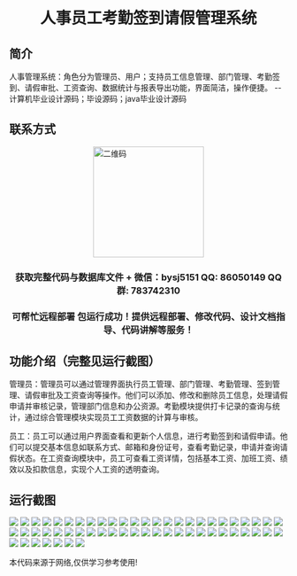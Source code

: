 <p><h1 align="center">人事员工考勤签到请假管理系统</h1></p>

## 简介
人事管理系统：角色分为管理员、用户；支持员工信息管理、部门管理、考勤签到、请假审批、工资查询、数据统计与报表导出功能，界面简洁，操作便捷。    --计算机毕业设计源码；毕设源码；java毕业设计源码


## 联系方式
<img src="https://bs-1329754181.cos.ap-shanghai.myqcloud.com/wx.jpg" alt="二维码" style="display: block; margin: 0 auto;" width="200px">
<p><h3 align="center">获取完整代码与数据库文件 + 微信：bysj5151 QQ: 86050149 QQ群: 783742310</h3></p>
<p><h3 align="center">可帮忙远程部署 包运行成功！提供远程部署、修改代码、设计文档指导、代码讲解等服务！</h3></p>

## 功能介绍（完整见运行截图）
管理员：管理员可以通过管理界面执行员工管理、部门管理、考勤管理、签到管理、请假审批及工资查询等操作。他们可以添加、修改和删除员工信息，处理请假申请并审核记录，管理部门信息和办公资源。考勤模块提供打卡记录的查询与统计，通过综合管理模块实现员工工资数据的计算与审核。

员工：员工可以通过用户界面查看和更新个人信息，进行考勤签到和请假申请。他们可以提交基本信息如联系方式、邮箱和身份证号，查看考勤记录，申请并查询请假状态。在工资查询模块中，员工可查看工资详情，包括基本工资、加班工资、绩效以及扣款信息，实现个人工资的透明查询。


## 运行截图
![](https://bs-1329754181.cos.ap-shanghai.myqcloud.com/ssm/PersonnelAttendanceLeaveManagementSystem/img/001.jpg)
![](https://bs-1329754181.cos.ap-shanghai.myqcloud.com/ssm/PersonnelAttendanceLeaveManagementSystem/img/002.jpg)
![](https://bs-1329754181.cos.ap-shanghai.myqcloud.com/ssm/PersonnelAttendanceLeaveManagementSystem/img/003.jpg)
![](https://bs-1329754181.cos.ap-shanghai.myqcloud.com/ssm/PersonnelAttendanceLeaveManagementSystem/img/004.jpg)
![](https://bs-1329754181.cos.ap-shanghai.myqcloud.com/ssm/PersonnelAttendanceLeaveManagementSystem/img/005.jpg)
![](https://bs-1329754181.cos.ap-shanghai.myqcloud.com/ssm/PersonnelAttendanceLeaveManagementSystem/img/006.jpg)
![](https://bs-1329754181.cos.ap-shanghai.myqcloud.com/ssm/PersonnelAttendanceLeaveManagementSystem/img/007.jpg)
![](https://bs-1329754181.cos.ap-shanghai.myqcloud.com/ssm/PersonnelAttendanceLeaveManagementSystem/img/008.jpg)
![](https://bs-1329754181.cos.ap-shanghai.myqcloud.com/ssm/PersonnelAttendanceLeaveManagementSystem/img/009.jpg)
![](https://bs-1329754181.cos.ap-shanghai.myqcloud.com/ssm/PersonnelAttendanceLeaveManagementSystem/img/010.jpg)
![](https://bs-1329754181.cos.ap-shanghai.myqcloud.com/ssm/PersonnelAttendanceLeaveManagementSystem/img/011.jpg)
![](https://bs-1329754181.cos.ap-shanghai.myqcloud.com/ssm/PersonnelAttendanceLeaveManagementSystem/img/012.jpg)
![](https://bs-1329754181.cos.ap-shanghai.myqcloud.com/ssm/PersonnelAttendanceLeaveManagementSystem/img/013.jpg)
![](https://bs-1329754181.cos.ap-shanghai.myqcloud.com/ssm/PersonnelAttendanceLeaveManagementSystem/img/014.jpg)
![](https://bs-1329754181.cos.ap-shanghai.myqcloud.com/ssm/PersonnelAttendanceLeaveManagementSystem/img/015.jpg)
![](https://bs-1329754181.cos.ap-shanghai.myqcloud.com/ssm/PersonnelAttendanceLeaveManagementSystem/img/016.jpg)
![](https://bs-1329754181.cos.ap-shanghai.myqcloud.com/ssm/PersonnelAttendanceLeaveManagementSystem/img/017.jpg)
![](https://bs-1329754181.cos.ap-shanghai.myqcloud.com/ssm/PersonnelAttendanceLeaveManagementSystem/img/018.jpg)
![](https://bs-1329754181.cos.ap-shanghai.myqcloud.com/ssm/PersonnelAttendanceLeaveManagementSystem/img/019.jpg)
![](https://bs-1329754181.cos.ap-shanghai.myqcloud.com/ssm/PersonnelAttendanceLeaveManagementSystem/img/020.jpg)
![](https://bs-1329754181.cos.ap-shanghai.myqcloud.com/ssm/PersonnelAttendanceLeaveManagementSystem/img/021.jpg)
![](https://bs-1329754181.cos.ap-shanghai.myqcloud.com/ssm/PersonnelAttendanceLeaveManagementSystem/img/022.jpg)
![](https://bs-1329754181.cos.ap-shanghai.myqcloud.com/ssm/PersonnelAttendanceLeaveManagementSystem/img/023.jpg)
![](https://bs-1329754181.cos.ap-shanghai.myqcloud.com/ssm/PersonnelAttendanceLeaveManagementSystem/img/024.jpg)
![](https://bs-1329754181.cos.ap-shanghai.myqcloud.com/ssm/PersonnelAttendanceLeaveManagementSystem/img/025.jpg)
![](https://bs-1329754181.cos.ap-shanghai.myqcloud.com/ssm/PersonnelAttendanceLeaveManagementSystem/img/026.jpg)
![](https://bs-1329754181.cos.ap-shanghai.myqcloud.com/ssm/PersonnelAttendanceLeaveManagementSystem/img/027.jpg)
![](https://bs-1329754181.cos.ap-shanghai.myqcloud.com/ssm/PersonnelAttendanceLeaveManagementSystem/img/028.jpg)
![](https://bs-1329754181.cos.ap-shanghai.myqcloud.com/ssm/PersonnelAttendanceLeaveManagementSystem/img/029.jpg)
![](https://bs-1329754181.cos.ap-shanghai.myqcloud.com/ssm/PersonnelAttendanceLeaveManagementSystem/img/030.jpg)
![](https://bs-1329754181.cos.ap-shanghai.myqcloud.com/ssm/PersonnelAttendanceLeaveManagementSystem/img/031.jpg)
![](https://bs-1329754181.cos.ap-shanghai.myqcloud.com/ssm/PersonnelAttendanceLeaveManagementSystem/img/032.jpg)
![](https://bs-1329754181.cos.ap-shanghai.myqcloud.com/ssm/PersonnelAttendanceLeaveManagementSystem/img/033.jpg)
![](https://bs-1329754181.cos.ap-shanghai.myqcloud.com/ssm/PersonnelAttendanceLeaveManagementSystem/img/034.jpg)
![](https://bs-1329754181.cos.ap-shanghai.myqcloud.com/ssm/PersonnelAttendanceLeaveManagementSystem/img/035.jpg)
![](https://bs-1329754181.cos.ap-shanghai.myqcloud.com/ssm/PersonnelAttendanceLeaveManagementSystem/img/036.jpg)
![](https://bs-1329754181.cos.ap-shanghai.myqcloud.com/ssm/PersonnelAttendanceLeaveManagementSystem/img/037.jpg)
![](https://bs-1329754181.cos.ap-shanghai.myqcloud.com/ssm/PersonnelAttendanceLeaveManagementSystem/img/038.jpg)
![](https://bs-1329754181.cos.ap-shanghai.myqcloud.com/ssm/PersonnelAttendanceLeaveManagementSystem/img/039.jpg)
![](https://bs-1329754181.cos.ap-shanghai.myqcloud.com/ssm/PersonnelAttendanceLeaveManagementSystem/img/040.jpg)
![](https://bs-1329754181.cos.ap-shanghai.myqcloud.com/ssm/PersonnelAttendanceLeaveManagementSystem/img/041.jpg)
![](https://bs-1329754181.cos.ap-shanghai.myqcloud.com/ssm/PersonnelAttendanceLeaveManagementSystem/img/042.jpg)
![](https://bs-1329754181.cos.ap-shanghai.myqcloud.com/ssm/PersonnelAttendanceLeaveManagementSystem/img/043.jpg)
![](https://bs-1329754181.cos.ap-shanghai.myqcloud.com/ssm/PersonnelAttendanceLeaveManagementSystem/img/044.jpg)
![](https://bs-1329754181.cos.ap-shanghai.myqcloud.com/ssm/PersonnelAttendanceLeaveManagementSystem/img/045.jpg)
![](https://bs-1329754181.cos.ap-shanghai.myqcloud.com/ssm/PersonnelAttendanceLeaveManagementSystem/img/046.jpg)
![](https://bs-1329754181.cos.ap-shanghai.myqcloud.com/ssm/PersonnelAttendanceLeaveManagementSystem/img/047.jpg)
![](https://bs-1329754181.cos.ap-shanghai.myqcloud.com/ssm/PersonnelAttendanceLeaveManagementSystem/img/048.jpg)
![](https://bs-1329754181.cos.ap-shanghai.myqcloud.com/ssm/PersonnelAttendanceLeaveManagementSystem/img/049.jpg)
![](https://bs-1329754181.cos.ap-shanghai.myqcloud.com/ssm/PersonnelAttendanceLeaveManagementSystem/img/050.jpg)
![](https://bs-1329754181.cos.ap-shanghai.myqcloud.com/ssm/PersonnelAttendanceLeaveManagementSystem/img/051.jpg)
![](https://bs-1329754181.cos.ap-shanghai.myqcloud.com/ssm/PersonnelAttendanceLeaveManagementSystem/img/052.jpg)
![](https://bs-1329754181.cos.ap-shanghai.myqcloud.com/ssm/PersonnelAttendanceLeaveManagementSystem/img/053.jpg)
![](https://bs-1329754181.cos.ap-shanghai.myqcloud.com/ssm/PersonnelAttendanceLeaveManagementSystem/img/054.jpg)
![](https://bs-1329754181.cos.ap-shanghai.myqcloud.com/ssm/PersonnelAttendanceLeaveManagementSystem/img/055.jpg)
![](https://bs-1329754181.cos.ap-shanghai.myqcloud.com/ssm/PersonnelAttendanceLeaveManagementSystem/img/056.jpg)
![](https://bs-1329754181.cos.ap-shanghai.myqcloud.com/ssm/PersonnelAttendanceLeaveManagementSystem/img/057.jpg)

<p>本代码来源于网络,仅供学习参考使用!</p>
